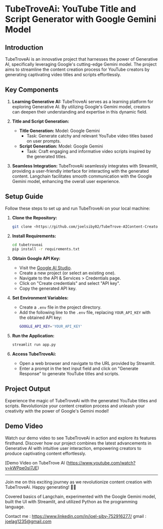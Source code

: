 # TubeTroveAi: YouTube Title and Script Generator with Google Gemini Model

## Introduction
TubeTroveAi is an innovative project that harnesses the power of Generative AI, specifically leveraging Google's cutting-edge Gemini model. The project aims to streamline the content creation process for YouTube creators by generating captivating video titles and scripts effortlessly.

## Key Components
1. **Learning Generative AI:** TubeTroveAi serves as a learning platform for exploring Generative AI. By utilizing Google's Gemini model, creators can deepen their understanding and expertise in this dynamic field.

2. **Title and Script Generation:**
   - **Title Generation:** Model: Google Gemini
     - Task: Generate catchy and relevant YouTube video titles based on user prompts.
   - **Script Generation:** Model: Google Gemini
     - Task: Craft engaging and informative video scripts inspired by the generated titles.

3. **Seamless Integration:** TubeTroveAi seamlessly integrates with Streamlit, providing a user-friendly interface for interacting with the generated content. Langchain facilitates smooth communication with the Google Gemini model, enhancing the overall user experience.

## Setup Guide
Follow these steps to set up and run TubeTroveAi on your local machine:

1. **Clone the Repository:**
   ```bash
   git clone <https://github.com/joelsiby02/TubeTrove-AIContent-Creator.git>
   ```

2. **Install Requirements:**
   ```bash
   cd tubetroveai
   pip install -r requirements.txt
   ```

3. **Obtain Google API Key:**
   - Visit the [Google AI Studio](https://aistudio.google.com/app/apikey).
   - Create a new project (or select an existing one).
   - Navigate to the API & Services > Credentials page.
   - Click on "Create credentials" and select "API key".
   - Copy the generated API key.

4. **Set Environment Variables:**
   - Create a `.env` file in the project directory.
   - Add the following line to the `.env` file, replacing `YOUR_API_KEY` with the obtained API key:
     ```bash
     GOOGLE_API_KEY='YOUR_API_KEY'
     ```

5. **Run the Application:**
   ```bash
   streamlit run app.py
   ```

6. **Access TubeTroveAi:**
   - Open a web browser and navigate to the URL provided by Streamlit.
   - Enter a prompt in the text input field and click on "Generate Response" to generate YouTube titles and scripts.

## Project Output
Experience the magic of TubeTroveAi with the generated YouTube titles and scripts. Revolutionize your content creation process and unleash your creativity with the power of Google's Gemini model!

## Demo Video
Watch our demo video to see TubeTroveAi in action and explore its features firsthand. Discover how our project combines the latest advancements in Generative AI with intuitive user interaction, empowering creators to produce captivating content effortlessly.

[Demo Video on TubeTrove AI (https://www.youtube.com/watch?v=kWPpe0sI7JE)

---

Join me on this exciting journey as we revolutionize content creation with TubeTroveAi. Happy generating! 🚀🎥

Covered basics of Langchain, experimented with the Google Gemini model, built the UI with Streamlit, and utilized Python as the programming language.

Contact me : https://www.linkedin.com/in/joel-siby-752916277/
gmail : joelag1235@gmail.com
